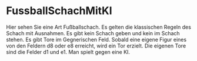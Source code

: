 # FussballSchachMitKI
Hier sehen Sie eine Art Fußballschach. Es gelten die klassischen Regeln des Schach mit Ausnahmen. Es gibt kein Schach geben und kein im Schach stehen. Es gibt Tore im Gegnerischen Feld. Sobald eine eigene Figur eines von den Feldern d8 oder e8 erreicht, wird ein Tor erzielt. Die eigenen Tore sind die Felder  d1 und e1. Man spielt gegen eine KI.

